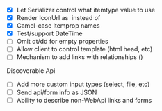 - [x] Let Serializer control what itemtype value to use
- [X] Render IconUrl as <img> instead of <a>
- [X] Camel-case itemprop names
- [X] Test/support DateTime
- [ ] Omit dt/dd for empty properties
- [ ] Allow client to control template (html head, etc)
- [ ] Mechanism to add links with relationships (<a rel="next">)

Discoverable Api
- [ ] Add more custom input types (select, file, etc)
- [ ] Send api/form info as JSON
- [ ] Ability to describe non-WebApi links and forms
